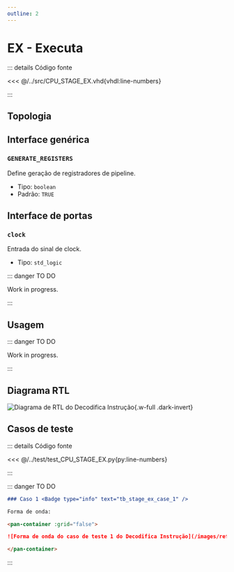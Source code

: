 ```yaml
---
outline: 2
---
```


# EX - Executa

::: details Código fonte <a href="https://github.com/pfeinsper/24a-CTI-RISCV/blob/main/src/STAGE_EX.vhd" target="blank" style="float:right"><Badge type="tip" text="CPU_STAGE_EX.vhd &boxbox;" /></a>

<<< @/../src/CPU_STAGE_EX.vhd{vhdl:line-numbers}

:::

## Topologia

<pan-container selector=".mermaid">

<!--@include: @/.includes/stage_ex-topology.md-->

</pan-container>

## Interface genérica

### `GENERATE_REGISTERS` <Badge type="neutral" text="GENERIC" />

Define geração de registradores de pipeline.

- Tipo: `boolean `
- Padrão: `TRUE`

## Interface de portas

### `clock` <Badge type="success" text="INPUT" />

Entrada do sinal de clock.

- Tipo: `std_logic`

::: danger TO DO

Work in progress.

:::

## Usagem

::: danger TO DO

Work in progress.

:::

## Diagrama RTL

<pan-container>

![Diagrama de RTL do Decodifica Instrução](/images/reference/components/stage_ex_netlist.svg){.w-full .dark-invert}

</pan-container>

## Casos de teste

::: details Código fonte <a href="https://github.com/pfeinsper/24a-CTI-RISCV/blob/main/test/test_STAGE_EX.py" target="blank" style="float:right"><Badge type="tip" text="test_CPU_STAGE_EX.py &boxbox;" /></a>

<<< @/../test/test_CPU_STAGE_EX.py{py:line-numbers}

:::

::: danger TO DO

```md
### Caso 1 <Badge type="info" text="tb_stage_ex_case_1" />

Forma de onda:

<pan-container :grid="false">

![Forma de onda do caso de teste 1 do Decodifica Instrução](/images/reference/components/tb_stage_ex_case_1.svg){.w-full .dark-invert}

</pan-container>

```

:::
